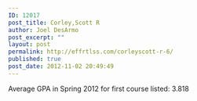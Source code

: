 ```yaml
---
ID: 12017
post_title: Corley,Scott R
author: Joel DesArmo
post_excerpt: ""
layout: post
permalink: http://effrtlss.com/corleyscott-r-6/
published: true
post_date: 2012-11-02 20:49:49
---
```

<p>Average GPA in Spring 2012 for first course listed: 3.818</p>
